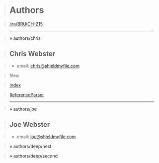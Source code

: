 > # Authors

>  [jira/BRUICH-215](https://shieldmyfiles.atlassian.net/browse/BRUICH-215) 

> ____________________________________

>  <a name="authors/chris">&#187; authors/chris</a> 

> ## Chris Webster

> * email: chris@shieldmyfile.com

> files: 

>  [Index](./ts/index.ts.html#Index) 

>  [ReferenceParser](./ts/modules/referenceParser.ts.html#ReferenceParser) 

> ____________________________________

>  <a name="authors/joe">&#187; authors/joe</a> 

> ## Joe Webster

> * email: joe@shieldmyfile.com 

>  <a name="authors/deep/nest">&#187; authors/deep/nest</a> 

>  <a name="authors/deep/second">&#187; authors/deep/second</a> 

